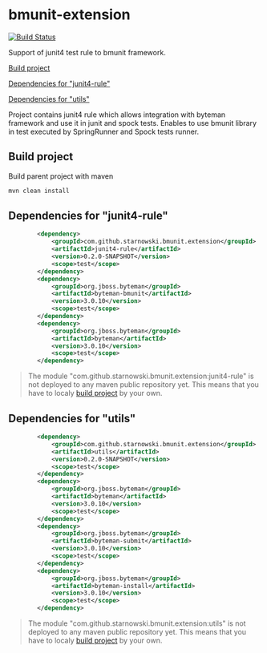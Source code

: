 # bmunit-extension

[![Build Status](https://travis-ci.org/starnowski/bmunit-extension.svg?branch=master)](https://travis-ci.org/starnowski/bmunit-extension)

Support of junit4 test rule to bmunit framework.

[Build project](#build-project)

[Dependencies for "junit4-rule"](dependencies-for-junit4-rule)

[Dependencies for "utils"](dependencies-for-utils)

Project contains junit4 rule which allows integration with byteman framework and use it in junit and spock tests.
Enables to use bmunit library in test executed by SpringRunner and Spock tests runner.

## Build project
Build parent project with maven
```sh
mvn clean install
```

## Dependencies for "junit4-rule"
```xml
        <dependency>
            <groupId>com.github.starnowski.bmunit.extension</groupId>
            <artifactId>junit4-rule</artifactId>
            <version>0.2.0-SNAPSHOT</version>
            <scope>test</scope>
        </dependency>
        <dependency>
            <groupId>org.jboss.byteman</groupId>
            <artifactId>byteman-bmunit</artifactId>
            <version>3.0.10</version>
            <scope>test</scope>
        </dependency>
        <dependency>
            <groupId>org.jboss.byteman</groupId>
            <artifactId>byteman</artifactId>
            <version>3.0.10</version>
            <scope>test</scope>
        </dependency>
```
>The module "com.github.starnowski.bmunit.extension:junit4-rule" is not deployed to any maven public repository yet.
This means that you have to localy [build project](#build-project) by your own. 

## Dependencies for "utils"
```xml
        <dependency>
            <groupId>com.github.starnowski.bmunit.extension</groupId>
            <artifactId>utils</artifactId>
            <version>0.2.0-SNAPSHOT</version>
            <scope>test</scope>
        </dependency>
        <dependency>
            <groupId>org.jboss.byteman</groupId>
            <artifactId>byteman</artifactId>
            <version>3.0.10</version>
            <scope>test</scope>
        </dependency>
        <dependency>
            <groupId>org.jboss.byteman</groupId>
            <artifactId>byteman-submit</artifactId>
            <version>3.0.10</version>
            <scope>test</scope>
        </dependency>
        <dependency>
            <groupId>org.jboss.byteman</groupId>
            <artifactId>byteman-install</artifactId>
            <version>3.0.10</version>
            <scope>test</scope>
        </dependency>
```
>The module "com.github.starnowski.bmunit.extension:utils" is not deployed to any maven public repository yet.
This means that you have to localy [build project](#build-project) by your own. 